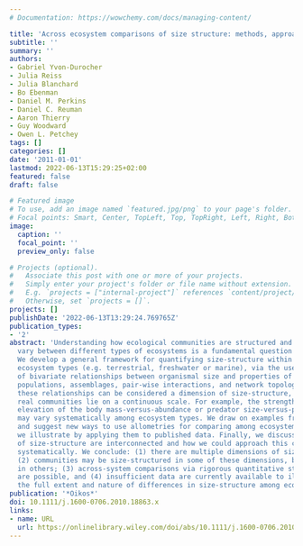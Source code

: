 ```yaml
---
# Documentation: https://wowchemy.com/docs/managing-content/

title: 'Across ecosystem comparisons of size structure: methods, approaches and prospects'
subtitle: ''
summary: ''
authors:
- Gabriel Yvon‐Durocher
- Julia Reiss
- Julia Blanchard
- Bo Ebenman
- Daniel M. Perkins
- Daniel C. Reuman
- Aaron Thierry
- Guy Woodward
- Owen L. Petchey
tags: []
categories: []
date: '2011-01-01'
lastmod: 2022-06-13T15:29:25+02:00
featured: false
draft: false

# Featured image
# To use, add an image named `featured.jpg/png` to your page's folder.
# Focal points: Smart, Center, TopLeft, Top, TopRight, Left, Right, BottomLeft, Bottom, BottomRight.
image:
  caption: ''
  focal_point: ''
  preview_only: false

# Projects (optional).
#   Associate this post with one or more of your projects.
#   Simply enter your project's folder or file name without extension.
#   E.g. `projects = ["internal-project"]` references `content/project/deep-learning/index.md`.
#   Otherwise, set `projects = []`.
projects: []
publishDate: '2022-06-13T13:29:24.769765Z'
publication_types:
- '2'
abstract: 'Understanding how ecological communities are structured and how this may
  vary between different types of ecosystems is a fundamental question in ecology.
  We develop a general framework for quantifying size-structure within and among different
  ecosystem types (e.g. terrestrial, freshwater or marine), via the use of a suite
  of bivariate relationships between organismal size and properties of individuals,
  populations, assemblages, pair-wise interactions, and network topology. Each of
  these relationships can be considered a dimension of size-structure, along which
  real communities lie on a continuous scale. For example, the strength, slope, or
  elevation of the body mass-versus-abundance or predator size-versus-prey size relationships
  may vary systematically among ecosystem types. We draw on examples from the literature
  and suggest new ways to use allometries for comparing among ecosystem types, which
  we illustrate by applying them to published data. Finally, we discuss how dimensions
  of size-structure are interconnected and how we could approach this complex hierarchy
  systematically. We conclude: (1) there are multiple dimensions of size-structure;
  (2) communities may be size-structured in some of these dimensions, but not necessarily
  in others; (3) across-system comparisons via rigorous quantitative statistical methods
  are possible, and (4) insufficient data are currently available to illuminate thoroughly
  the full extent and nature of differences in size-structure among ecosystem types.'
publication: '*Oikos*'
doi: 10.1111/j.1600-0706.2010.18863.x
links:
- name: URL
  url: https://onlinelibrary.wiley.com/doi/abs/10.1111/j.1600-0706.2010.18863.x
---
```

